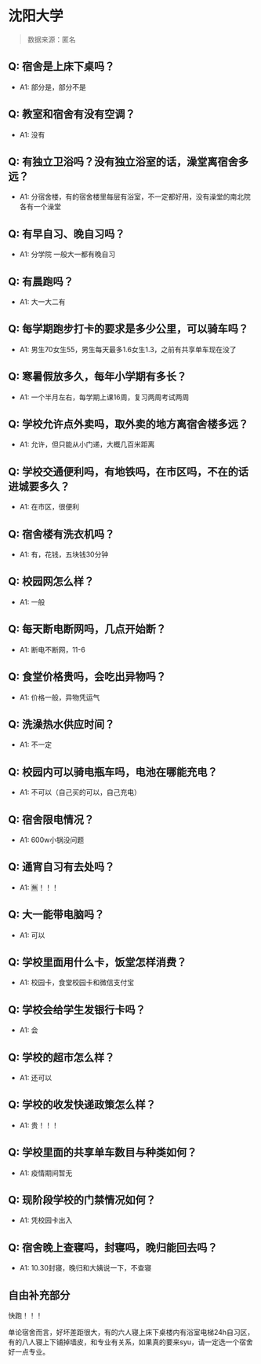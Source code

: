 # 沈阳大学

> 数据来源：匿名

## Q: 宿舍是上床下桌吗？

- A1: 部分是，部分不是

## Q: 教室和宿舍有没有空调？

- A1: 没有

## Q: 有独立卫浴吗？没有独立浴室的话，澡堂离宿舍多远？

- A1: 分宿舍楼，有的宿舍楼里每层有浴室，不一定都好用，没有澡堂的南北院各有一个澡堂

## Q: 有早自习、晚自习吗？

- A1: 分学院 一般大一都有晚自习

## Q: 有晨跑吗？

- A1: 大一大二有

## Q: 每学期跑步打卡的要求是多少公里，可以骑车吗？

- A1: 男生70女生55，男生每天最多1.6女生1.3，之前有共享单车现在没了

## Q: 寒暑假放多久，每年小学期有多长？

- A1: 一个半月左右，每学期上课16周，复习两周考试两周

## Q: 学校允许点外卖吗，取外卖的地方离宿舍楼多远？

- A1: 允许，但只能从小门递，大概几百米距离

## Q: 学校交通便利吗，有地铁吗，在市区吗，不在的话进城要多久？

- A1: 在市区，很便利

## Q: 宿舍楼有洗衣机吗？

- A1: 有，花钱，五块钱30分钟

## Q: 校园网怎么样？

- A1: 一般

## Q: 每天断电断网吗，几点开始断？

- A1: 断电不断网，11-6

## Q: 食堂价格贵吗，会吃出异物吗？

- A1: 价格一般，异物凭运气

## Q: 洗澡热水供应时间？

- A1: 不一定

## Q: 校园内可以骑电瓶车吗，电池在哪能充电？

- A1: 不可以（自己买的可以，自己充电）

## Q: 宿舍限电情况？

- A1: 600w小锅没问题

## Q: 通宵自习有去处吗？

- A1: 🈚！！！

## Q: 大一能带电脑吗？

- A1: 可以

## Q: 学校里面用什么卡，饭堂怎样消费？

- A1: 校园卡，食堂校园卡和微信支付宝

## Q: 学校会给学生发银行卡吗？

- A1: 会

## Q: 学校的超市怎么样？

- A1: 还可以

## Q: 学校的收发快递政策怎么样？

- A1: 贵！！！

## Q: 学校里面的共享单车数目与种类如何？

- A1: 疫情期间暂无

## Q: 现阶段学校的门禁情况如何？

- A1: 凭校园卡出入

## Q: 宿舍晚上查寝吗，封寝吗，晚归能回去吗？

- A1: 10.30封寝，晚归和大姨说一下，不查寝

## 自由补充部分

快跑！！！

单论宿舍而言，好坏差距很大，有的六人寝上床下桌楼内有浴室电梯24h自习区，有的八人寝上下铺掉墙皮，和专业有关系，如果真的要来syu，请一定选一个宿舍好一点专业。
